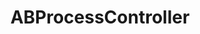 ---
title: ABProcessController
layout: module
mod: 'module:ABProcessController'
category: api-controllers
---